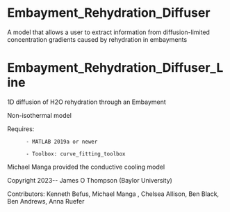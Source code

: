 # Embayment_Rehydration_Diffuser
A model that allows a user to extract information from diffusion-limited concentration gradients caused by rehydration in embayments 

# Embayment_Rehydration_Diffuser_Line
1D diffusion of H2O rehydration through an Embayment

Non-isothermal model


Requires: 

          - MATLAB 2019a or newer

          - Toolbox: curve_fitting_toolbox


Michael Manga provided the conductive cooling model


Copyright 2023-- James O Thompson (Baylor University)


Contributors: Kenneth Befus, Michael Manga , Chelsea Allison, Ben Black, Ben Andrews, Anna Ruefer
